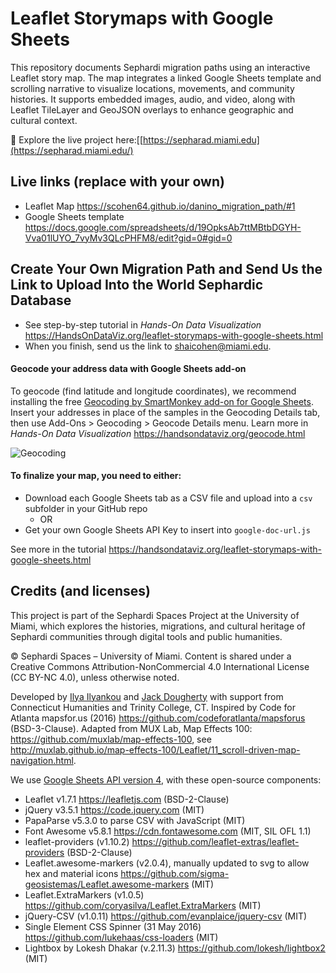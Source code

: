 # Leaflet Storymaps with Google Sheets
This repository documents Sephardi migration paths using an interactive Leaflet story map.
The map integrates a linked Google Sheets template and scrolling narrative to visualize locations, movements, and community histories.
It supports embedded images, audio, and video, along with Leaflet TileLayer and GeoJSON overlays to enhance geographic and cultural context.

🔗 Explore the live project here:[[https://sepharad.miami.edu](https://sepharad.miami.edu/) 


## Live links (replace with your own)
- Leaflet Map https://scohen64.github.io/danino_migration_path/#1
- Google Sheets template https://docs.google.com/spreadsheets/d/19OpksAb7ttMBtbDGYH-Vva01lUYO_7vyMv3QLcPHFM8/edit?gid=0#gid=0

## Create Your Own Migration Path and Send Us the Link to Upload Into the World Sephardic Database
- See step-by-step tutorial in *Hands-On Data Visualization* https://HandsOnDataViz.org/leaflet-storymaps-with-google-sheets.html
- When you finish, send us the link to shaicohen@miami.edu. 

#### Geocode your address data with Google Sheets add-on
To geocode (find latitude and longitude coordinates), we recommend installing the free [Geocoding by SmartMonkey add-on for Google Sheets](https://gsuite.google.com/marketplace/app/geocoding_by_smartmonkey/1033231575312). Insert your addresses in place of the samples in the Geocoding Details tab, then use Add-Ons > Geocoding > Geocode Details menu. Learn more in *Hands-On Data Visualization* https://handsondataviz.org/geocode.html

![Geocoding](geocode.png)

#### To finalize your map, you need to either:
- Download each Google Sheets tab as a CSV file and upload into a `csv` subfolder in your GitHub repo
  - OR
- Get your own Google Sheets API Key to insert into `google-doc-url.js`

See more in the tutorial https://handsondataviz.org/leaflet-storymaps-with-google-sheets.html

## Credits (and licenses)
This project is part of the Sephardi Spaces Project at the University of Miami, which explores the histories, migrations, and cultural heritage of Sephardi communities through digital tools and public humanities.

© Sephardi Spaces – University of Miami.
Content is shared under a Creative Commons Attribution-NonCommercial 4.0 International License (CC BY-NC 4.0), unless otherwise noted.

Developed by [Ilya Ilyankou](https://github.com/ilyankou) and [Jack Dougherty](https://github.com/jackdougherty) with support from Connecticut Humanities and Trinity College, CT. Inspired by Code for Atlanta mapsfor.us (2016) https://github.com/codeforatlanta/mapsforus (BSD-3-Clause). Adapted from MUX Lab, Map Effects 100: https://github.com/muxlab/map-effects-100, see http://muxlab.github.io/map-effects-100/Leaflet/11_scroll-driven-map-navigation.html.

We use [Google Sheets API version 4](https://developers.google.com/sheets/api), with these open-source components:

- Leaflet v1.7.1 https://leafletjs.com (BSD-2-Clause)
- jQuery v3.5.1 https://code.jquery.com (MIT)
- PapaParse v5.3.0 to parse CSV with JavaScript (MIT)
- Font Awesome v5.8.1 https://cdn.fontawesome.com (MIT, SIL OFL 1.1)
- leaflet-providers (v1.10.2) https://github.com/leaflet-extras/leaflet-providers (BSD-2-Clause)
- Leaflet.awesome-markers (v2.0.4), manually updated to svg to allow hex and material icons https://github.com/sigma-geosistemas/Leaflet.awesome-markers (MIT)
- Leaflet.ExtraMarkers (v1.0.5) https://github.com/coryasilva/Leaflet.ExtraMarkers (MIT)
- jQuery-CSV (v1.0.11) https://github.com/evanplaice/jquery-csv (MIT)
- Single Element CSS Spinner (31 May 2016) https://github.com/lukehaas/css-loaders (MIT)
- Lightbox by Lokesh Dhakar (v.2.11.3) https://github.com/lokesh/lightbox2 (MIT)

